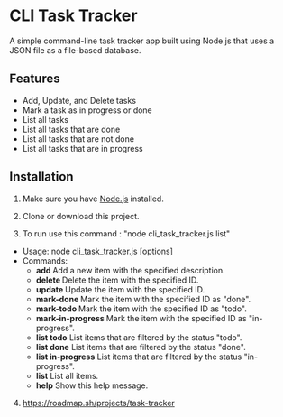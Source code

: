 # CLI Task Tracker

A simple command-line task tracker app built using Node.js that uses a JSON file as a file-based database.

## Features

- Add, Update, and Delete tasks
- Mark a task as in progress or done
- List all tasks
- List all tasks that are done
- List all tasks that are not done
- List all tasks that are in progress

## Installation

1. Make sure you have [Node.js](https://nodejs.org) installed.

2. Clone or download this project.

3. To run use this command : "node cli_task_tracker.js list"
  - Usage: node cli_task_tracker.js <commands> [options]
  - Commands:
     - **add <Description>**          Add a new item with the specified description.
      - **delete <ID>**                Delete the item with the specified ID.
      - **update <ID>**                Update the item with the specified ID.
      - **mark-done <ID>**             Mark the item with the specified ID as "done".
      - **mark-todo <ID>**             Mark the item with the specified ID as "todo".
      - **mark-in-progress <ID>**      Mark the item with the specified ID as "in-progress".
      - **list todo**                  List items that are filtered by the status "todo".
      - **list done**                  List items that are filtered by the status "done".
      - **list in-progress**           List items that are filtered by the status "in-progress".
      - **list**                       List all items.
      - **help**                       Show this help message.


4. https://roadmap.sh/projects/task-tracker
